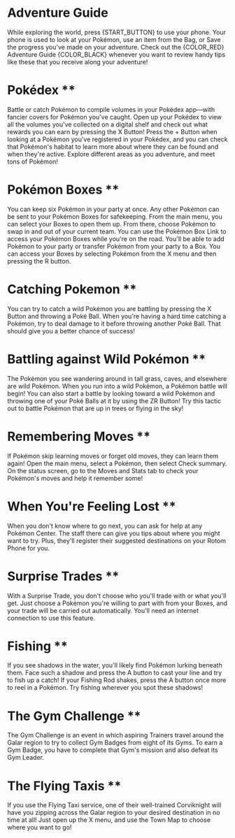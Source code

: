 # Adventure Guide
While exploring the world, press {START_BUTTON} to use your phone. Your phone is used to look at your Pokémon, use an item from the Bag, or Save the progress you've made on your adventure.
Check out the {COLOR_RED} Adventure Guide {COLOR_BLACK} whenever you want to review handy tips like these that you receive along your adventure!

# Pokédex **
Battle or catch Pokémon to compile volumes in your Pokédex app—with fancier covers for Pokémon you've caught. Open up your Pokédex to view all the volumes you've collected on a digital shelf and check out what rewards you can earn by pressing the X Button!
Press the + Button when looking at a Pokémon you've registered in your Pokédex, and you can check that Pokémon's habitat to learn more about where they can be found and when they're active. Explore different areas as you adventure, and meet tons of Pokémon!

# Pokémon Boxes **
You can keep six Pokémon in your party at once. Any other Pokémon can be sent to your Pokémon Boxes for safekeeping.
From the main menu, you can select your Boxes to open them up. From there, choose Pokémon to swap in and out of your current team.
You can use the Pokémon Box Link to access your Pokémon Boxes while you're on the road. You'll be able to add Pokémon to your party or transfer Pokémon from your party to a Box.
You can access your Boxes by selecting Pokémon from the X menu and then pressing the R button.

# Catching Pokemon **
You can try to catch a wild Pokémon you are battling by pressing the X Button and throwing a Poké Ball.
When you're having a hard time catching a Pokémon, try to deal damage to it before throwing another Poké Ball. That should give you a better chance of success!

# Battling against Wild Pokémon  **
The Pokémon you see wandering around in tall grass, caves, and elsewhere are wild Pokémon. When you run into a wild Pokémon, a Pokémon battle will begin!
You can also start a battle by looking toward a wild Pokémon and throwing one of your Poké Balls at it by using the ZR Button! Try this tactic out to battle Pokémon that are up in trees or flying in the sky!

# Remembering Moves  **
If Pokémon skip learning moves or forget old moves, they can learn them again! Open the main menu, select a Pokémon, then select Check summary. On the status screen, go to the Moves and Stats tab to check your Pokémon's moves and help it remember some!

# When You're Feeling Lost **
When you don't know where to go next, you can ask for help at any Pokémon Center. The staff there can give you tips about where you might want to try. Plus, they'll register their suggested destinations on your Rotom Phone for you.

# Surprise Trades **
With a Surprise Trade, you don't choose who you'll trade with or what you'll get. Just choose a Pokémon you're willing to part with from your Boxes, and your trade will be carried out automatically. You'll need an internet connection to use this feature.

# Fishing **
If you see shadows in the water, you'll likely find Pokémon lurking beneath them. Face such a shadow and press the A button to cast your line and try to fish up a catch! If your Fishing Rod shakes, press the A button once more to reel in a Pokémon. Try fishing wherever you spot these shadows!

# The Gym Challenge **
The Gym Challenge is an event in which aspiring Trainers travel around the Galar region to try to collect Gym Badges from eight of its Gyms. To earn a Gym Badge, you have to complete that Gym's mission and also defeat its Gym Leader.

# The Flying Taxis **
If you use the Flying Taxi service, one of their well-trained Corviknight will have you zipping across the Galar region to your desired destination in no time at all! Just open up the X menu, and use the Town Map to choose where you want to go!
